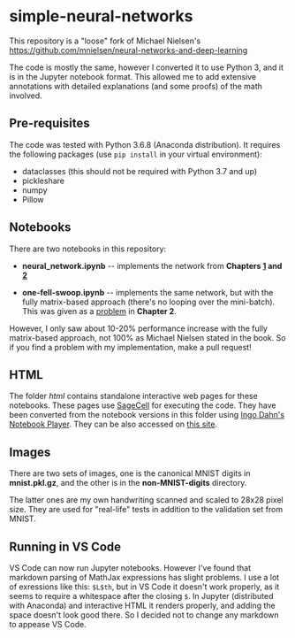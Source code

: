 # simple-neural-networks

This repository is a "loose" fork of Michael Nielsen's https://github.com/mnielsen/neural-networks-and-deep-learning

The code is mostly the same, however I converted it to use Python 3, and it is in the Jupyter notebook format. This allowed me to add extensive annotations with detailed explanations (and some proofs) of the math involved.

## Pre-requisites

The code was tested with Python 3.6.8 (Anaconda distribution). It requires the following packages (use `pip install` in your virtual environment):

- dataclasses (this should not be required with Python 3.7 and up)
- pickleshare
- numpy
- Pillow

## Notebooks

There are two notebooks in this repository:

- **neural_network.ipynb** -- implements the network from **Chapters [1](http://neuralnetworksanddeeplearning.com/chap1.html) and [2](http://neuralnetworksanddeeplearning.com/chap2.html)**

- **one-fell-swoop.ipynb** -- implements the same network, but with the fully matrix-based approach (there's no looping over the mini-batch). This was given as a [problem](http://neuralnetworksanddeeplearning.com/chap2.html#problem_269962) in **Chapter 2**.

However, I only saw about 10-20% performance increase with the fully matrix-based approach, not 100% as Michael Nielsen stated in the book. So if you find a problem with my implementation, make a pull request!

## HTML

The folder _html_ contains standalone interactive web pages for these notebooks. These pages use [SageCell](https://sagecell.sagemath.org/) for executing the code. They have been converted from the notebook versions in this folder using [Ingo Dahn's Notebook Player](https://dahn-research.eu/nbplayer). They can be also accessed on [this site](https://dahn-research.eu/nbsite/?path=https%3A%2F%2Fdahn-research.eu%2Fnielsen).

## Images

There are two sets of images, one is the canonical MNIST digits in **mnist.pkl.gz**, and the other is in the **non-MNIST-digits** directory.

The latter ones are my own handwriting scanned and scaled to 28x28 pixel size. They are used for "real-life" tests in addition to the validation set from MNIST.

## Running in VS Code

VS Code can now run Jupyter notebooks. However I've found that markdown parsing of MathJax expressions has slight problems. I use a lot of exressions like this: `$L$th`, but in VS Code it doesn't work properly, as it seems to require a whitespace after the closing `$`. In Jupyter (distributed with Anaconda) and interactive HTML it renders properly, and adding the space doesn't look good there. So I decided not to change any markdown to appease VS Code.
